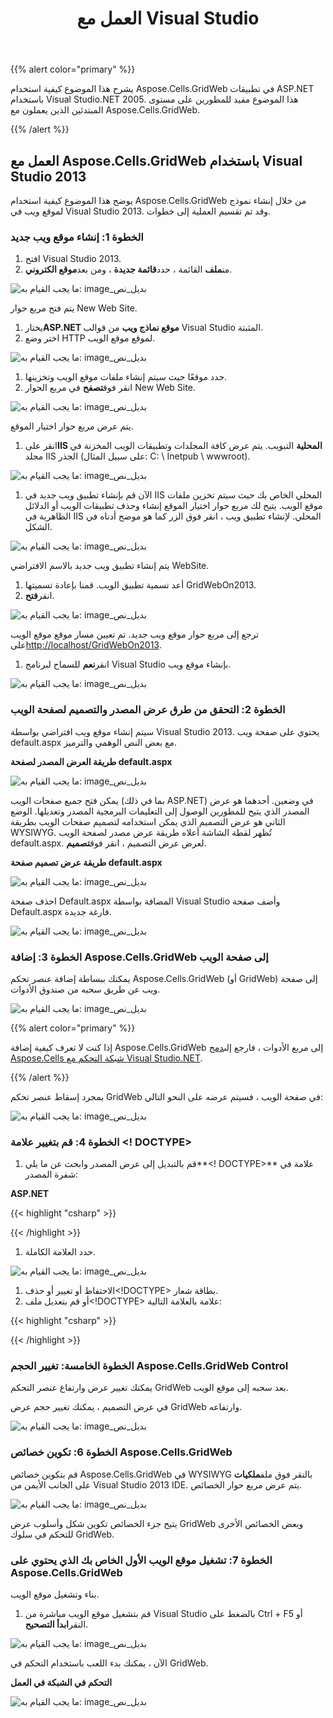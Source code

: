 ﻿---
title: العمل مع Visual Studio
type: docs
weight: 20
url: /ar/net/working-with-visual-studio/
---
{{% alert color="primary" %}} 

يشرح هذا الموضوع كيفية استخدام Aspose.Cells.GridWeb في تطبيقات ASP.NET باستخدام Visual Studio.NET 2005. هذا الموضوع مفيد للمطورين على مستوى المبتدئين الذين يعملون مع Aspose.Cells.GridWeb.

{{% /alert %}} 
## **العمل مع Aspose.Cells.GridWeb باستخدام Visual Studio 2013**
يوضح هذا الموضوع كيفية استخدام Aspose.Cells.GridWeb من خلال إنشاء نموذج لموقع ويب في Visual Studio 2013. وقد تم تقسيم العملية إلى خطوات.
### **الخطوة 1: إنشاء موقع ويب جديد**
1. افتح Visual Studio 2013.
1.  من**ملف** القائمة ، حدد**قائمة جديدة** ، ومن بعد**موقع الكتروني**. 

![ما يجب القيام به: image_بديل_نص](working-with-visual-studio_1.png)


 يتم فتح مربع حوار New Web Site.

1.  يختار**ASP.NET موقع نماذج ويب** من قوالب Visual Studio المثبتة.
1.  اختر وضع HTTP لموقع موقع الويب.

![ما يجب القيام به: image_بديل_نص](working-with-visual-studio_2.png)




1.  حدد موقعًا حيث سيتم إنشاء ملفات موقع الويب وتخزينها.
 1. انقر فوق**تصفح** في مربع الحوار New Web Site.

![ما يجب القيام به: image_بديل_نص](working-with-visual-studio_3.png)



 يتم عرض مربع حوار اختيار الموقع.

1.  انقر على**IIS المحلية** التبويب.
يتم عرض كافة المجلدات وتطبيقات الويب المخزنة في مجلد IIS الجذر (على سبيل المثال: C: \ Inetpub \ wwwroot).

![ما يجب القيام به: image_بديل_نص](working-with-visual-studio_4.png)




1. الآن قم بإنشاء تطبيق ويب جديد في IIS المحلي الخاص بك حيث سيتم تخزين ملفات موقع الويب.
 يتيح لك مربع حوار اختيار الموقع إنشاء وحذف تطبيقات الويب أو الدلائل الظاهرية في IIS المحلي. لإنشاء تطبيق ويب ، انقر فوق الزر كما هو موضح أدناه في الشكل.

![ما يجب القيام به: image_بديل_نص](working-with-visual-studio_5.png)



 يتم إنشاء تطبيق ويب جديد بالاسم الافتراضي WebSite.

1. أعد تسمية تطبيق الويب. قمنا بإعادة تسميتها GridWebOn2013.
1.  انقر**فتح**. 

![ما يجب القيام به: image_بديل_نص](working-with-visual-studio_6.png)



 ترجع إلى مربع حوار موقع ويب جديد. تم تعيين مسار موقع موقع الويب على<http://localhost/GridWebOn2013>. 

1.  انقر**نعم** للسماح لبرنامج Visual Studio بإنشاء موقع ويب.

![ما يجب القيام به: image_بديل_نص](working-with-visual-studio_7.png)
### **الخطوة 2: التحقق من طرق عرض المصدر والتصميم لصفحة الويب**
 سيتم إنشاء موقع ويب افتراضي بواسطة Visual Studio 2013. يحتوي على صفحة ويب default.aspx مع بعض النص الوهمي والترميز.

**طريقة العرض المصدر لصفحة default.aspx** 

![ما يجب القيام به: image_بديل_نص](working-with-visual-studio_8.png)



يمكن فتح جميع صفحات الويب (بما في ذلك ASP.NET) في وضعين. أحدهما هو عرض المصدر الذي يتيح للمطورين الوصول إلى التعليمات البرمجية المصدر وتعديلها. الوضع الثاني هو عرض التصميم الذي يمكن استخدامه لتصميم صفحات الويب بطريقة WYSIWYG. تُظهر لقطة الشاشة أعلاه طريقة عرض مصدر لصفحة الويب default.aspx. لعرض عرض التصميم ، انقر فوق**تصميم**. 

**طريقة عرض تصميم صفحة default.aspx** 

![ما يجب القيام به: image_بديل_نص](working-with-visual-studio_9.png)




احذف صفحة Default.aspx المضافة بواسطة Visual Studio وأضف صفحة Default.aspx فارغة جديدة.

![ما يجب القيام به: image_بديل_نص](working-with-visual-studio_10.png)
### **الخطوة 3: إضافة Aspose.Cells.GridWeb إلى صفحة الويب**
 يمكنك ببساطة إضافة عنصر تحكم Aspose.Cells.GridWeb (أو GridWeb) إلى صفحة ويب عن طريق سحبه من صندوق الأدوات.

![ما يجب القيام به: image_بديل_نص](working-with-visual-studio_11.png)




{{% alert color="primary" %}} 

 إذا كنت لا تعرف كيفية إضافة Aspose.Cells.GridWeb إلى مربع الأدوات ، فارجع إلى[دمج Aspose.Cells شبكة التحكم مع Visual Studio.NET](/cells/ar/net/integrate-aspose-cells-grid-controls-with-visual-studio-net/). 

{{% /alert %}} 

 بمجرد إسقاط عنصر تحكم GridWeb في صفحة الويب ، فسيتم عرضه على النحو التالي:

![ما يجب القيام به: image_بديل_نص](working-with-visual-studio_12.png)



### **الخطوة 4: قم بتغيير علامة <! DOCTYPE>**
1.  قم بالتبديل إلى عرض المصدر وابحث عن ما يلي**<! DOCTYPE>** علامة في شفرة المصدر:

**ASP.NET**

{{< highlight "csharp" >}}



<!DOCTYPE html>



{{< /highlight >}}

1.  حدد العلامة الكاملة.

![ما يجب القيام به: image_بديل_نص](working-with-visual-studio_13.png)




1.  الاحتفاظ أو تغيير أو حذف<!DOCTYPE> بطاقة شعار.
1.  أو قم بتعديل ملف<!DOCTYPE> علامة بالعلامة التالية:

{{< highlight "csharp" >}}



<!DOCTYPE HTML PUBLIC "-//W3C//DTD HTML 4.0 Transitional//EN">



{{< /highlight >}}
### **الخطوة الخامسة: تغيير الحجم Aspose.Cells.GridWeb Control**
 يمكنك تغيير عرض وارتفاع عنصر التحكم GridWeb بعد سحبه إلى موقع الويب.

 في عرض التصميم ، يمكنك تغيير حجم عرض GridWeb وارتفاعه.

![ما يجب القيام به: image_بديل_نص](working-with-visual-studio_14.png)



### **الخطوة 6: تكوين خصائص Aspose.Cells.GridWeb**
 قم بتكوين خصائص Aspose.Cells.GridWeb في WYSIWYG بالنقر فوق ملف**ملكيات** على الجانب الأيمن من Visual Studio 2013 IDE.
 يتم عرض مربع حوار الخصائص.

![ما يجب القيام به: image_بديل_نص](working-with-visual-studio_15.png)



يتيح جزء الخصائص تكوين شكل وأسلوب عرض GridWeb وبعض الخصائص الأخرى للتحكم في سلوك GridWeb.
### **الخطوة 7: تشغيل موقع الويب الأول الخاص بك الذي يحتوي على Aspose.Cells.GridWeb**
 بناء وتشغيل موقع الويب.

1.  قم بتشغيل موقع الويب مباشرة من Visual Studio بالضغط على Ctrl + F5 أو النقر**ابدأ التصحيح**. 

![ما يجب القيام به: image_بديل_نص](working-with-visual-studio_16.png)

 الآن ، يمكنك بدء اللعب باستخدام التحكم في GridWeb.

**التحكم في الشبكة في العمل** 

![ما يجب القيام به: image_بديل_نص](working-with-visual-studio_17.png)

